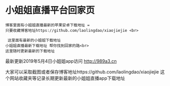    # 小姐姐直播平台回家页<br>
    博客里面有小姐姐直播最新的苹果安卓下载地址 =
    只要收藏博客地址https://github.com/laolingdao/xiaojiejie <br> 
    
     这里面有最新的小姐姐下载地址
    小姐姐直播最新下载地址 帮你找到回家的路<br> 
    这里随时更新最新的下载地址
    
  最新更新2019年5月4日小姐姐app访问
     http://989a3.cn
  
  大家可以采取截图或者保存博客地址https://github.com/laolingdao/xiaojiejie
    这个网站收藏夹等记录长期更新最新的小姐姐直播app下载地址
